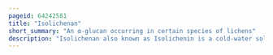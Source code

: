 ```yaml
---
pageid: 64242581
title: "Isolichenan"
short_summary: "An α-glucan occurring in certain species of lichens"
description: "Isolichenan also known as Isolichenin is a cold-water soluble glucan found in various Species of Lichens. This lichen Product was first isolated in 1813 as a Component of an Extract of Iceland Moss together with Lichenin. After further Analysis and Characterization of the individual Components of the extract Isolichenan was named in 1881. It is the first α-glucan to be described from lichens. The presence of isolichenan in the cell walls is a defining characteristic in several genera of the lichen family Parmeliaceae. Although most widespread in that Family it has also been isolated from Members of the Families ramalinaceae stereocaulaceae Roccellaceae and Cladoniaceae. Experimental Studies have shown that Isolichenan is produced only when the two Lichen Components – fungus and alga – are growing together, not when grown separately. The biological Function of Isolichenan in the Lichen Thallus is unknown."
---
```

